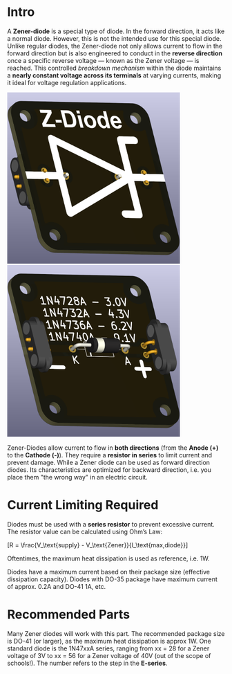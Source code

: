 # Intro  
A **Zener-diode** is a special type of diode. In the forward direction, it acts like a normal diode. However, this is not the intended use for this special diode. Unlike regular diodes, the Zener-diode not only allows current to flow in the forward direction but is also engineered to  conduct in the **reverse direction** once a specific reverse voltage — known as the Zener voltage — is reached. This controlled *breakdown mechanism* within the diode maintains a **nearly constant voltage across its terminals** at varying currents, making it ideal for voltage regulation applications.

<img src="component_diode-Zener_THT_TOP.png" alt="Circuit Diagram" width="400"> <img src="component_diode-Zener_THT_BOTTOM.png" alt="Circuit Diagram" width="400">

Zener-Diodes allow current to flow in **both directions** (from the **Anode (+)** to the **Cathode (-)**). They require a **resistor in series** to limit current and prevent damage. While a Zener diode can be used as forward direction diodes. Its characteristics are optimized for backward direction, i.e. you place them "the wrong way" in an electric circuit.

# Current Limiting Required
Diodes must be used with a **series resistor** to prevent excessive current. 
The resistor value can be calculated using Ohm’s Law:  

\[R = \frac{V_\text{supply} - V_\text{Zener}}{I_\text{max,diode}}\]

Oftentimes, the maximum heat dissipation is used as reference, i.e. 1W.

Diodes have a maximum current based on their package size (effective dissipation capacity). Diodes with DO-35 package have maximum current of approx. 0.2A and DO-41 1A, etc.

# Recommended Parts

Many Zener diodes will work with this part. The recommended package size is DO-41 (or larger), as the maximum heat dissipation is approx 1W. One standard diode is the 1N47xxA series, ranging from xx = 28 for a Zener voltage of 3V to xx = 56 for a Zener voltage of 40V (out of the scope of schools!). The number refers to the step in the **E-series**.
